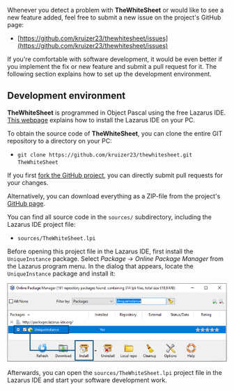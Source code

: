 Whenever you detect a problem with **TheWhiteSheet** or would like to see a new feature added, feel free to submit a new issue on the project's GitHub page:

* [https://github.com/kruizer23/thewhitesheet/issues](https://github.com/kruizer23/thewhitesheet/issues)

If you're comfortable with software development, it would be even better if you implement the fix or new feature and submit a pull request for it. The following section explains how to set up the development environment.

## Development environment

**TheWhiteSheet** is programmed in Object Pascal using the free Lazarus IDE. [This webpage](https://www.getlazarus.org/setup/) explains how to install the Lazarus IDE on your PC.

To obtain the source code of **TheWhiteSheet**, you can clone the entire GIT repository to a directory on your PC:

* `git clone https://github.com/kruizer23/thewhitesheet.git TheWhiteSheet`

If you first [fork the GitHub project](https://docs.github.com/en/get-started/quickstart/fork-a-repo), you can directly submit pull requests for your changes.

Alternatively, you can download everything as a ZIP-file from the project's [GitHub page](https://github.com/kruizer23/thewhitesheet).

You can find all source code in the `sources/` subdirectory, including the Lazarus IDE project file:

* `sources/TheWhiteSheet.lpi`

Before opening this project file in the Lazarus IDE, first install the `UniqueInstance` package. Select *Package* &rarr; *Online Package Manager* from the Lazarus program menu. In the dialog that appears, locate the `UniqueInstance` package and install it:

![](images/lazarus_install_packages.png)

Afterwards, you can open the `sources/TheWhiteSheet.lpi` project file in the Lazarus IDE and start your software development work.


